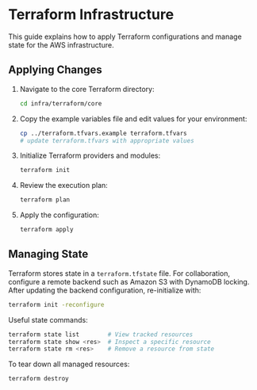 # Terraform Infrastructure

This guide explains how to apply Terraform configurations and manage state for the AWS infrastructure.

## Applying Changes

1. Navigate to the core Terraform directory:

   ```bash
   cd infra/terraform/core
   ```

2. Copy the example variables file and edit values for your environment:

   ```bash
   cp ../terraform.tfvars.example terraform.tfvars
   # update terraform.tfvars with appropriate values
   ```

3. Initialize Terraform providers and modules:

   ```bash
   terraform init
   ```

4. Review the execution plan:

   ```bash
   terraform plan
   ```

5. Apply the configuration:

   ```bash
   terraform apply
   ```

## Managing State

Terraform stores state in a `terraform.tfstate` file. For collaboration, configure a remote backend such as Amazon S3 with DynamoDB locking. After updating the backend configuration, re-initialize with:

```bash
terraform init -reconfigure
```

Useful state commands:

```bash
terraform state list        # View tracked resources
terraform state show <res>  # Inspect a specific resource
terraform state rm <res>    # Remove a resource from state
```

To tear down all managed resources:

```bash
terraform destroy
```

